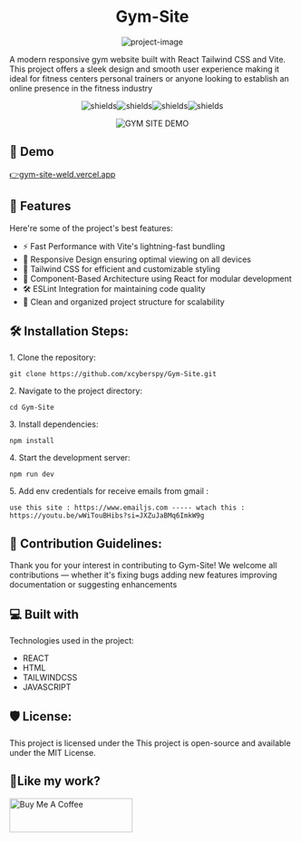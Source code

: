 <h1 align="center" id="title">Gym-Site</h1>

<p align="center"><img src="https://socialify.git.ci/xcyberspy/Gym-Site/image?description=1&amp;font=Jost&amp;forks=1&amp;issues=1&amp;language=1&amp;name=1&amp;owner=1&amp;pattern=Diagonal+Stripes&amp;pulls=1&amp;stargazers=1&amp;theme=Dark" alt="project-image"></p>

<p id="description">A modern responsive gym website built with React Tailwind CSS and Vite. This project offers a sleek design and smooth user experience making it ideal for fitness centers personal trainers or anyone looking to establish an online presence in the fitness industry</p>

<p align="center"><img src="https://img.shields.io/badge/react-%2320232a.svg?style=for-the-badge&amp;logo=react&amp;logoColor=%2361DAFB" alt="shields"><img src="https://img.shields.io/badge/tailwindcss-%2338B2AC.svg?style=for-the-badge&amp;logo=tailwind-css&amp;logoColor=white" alt="shields"><img src="https://img.shields.io/badge/html5-%23E34F26.svg?style=for-the-badge&amp;logo=html5&amp;logoColor=white" alt="shields"><img src="https://img.shields.io/badge/javascript-%23323330.svg?style=for-the-badge&amp;logo=javascript&amp;logoColor=%23F7DF1E" alt="shields"></p>


<p align="center" href="https://ibb.co/XxRqR4Xc"><img src="https://i.ibb.co/jkXSX5hn/image.png" alt="GYM SITE DEMO" border="0"></p>


<h2>🚀 Demo</h2>

[👉gym-site-weld.vercel.app](👉gym-site-weld.vercel.app)

  
  
<h2>🧐 Features</h2>

Here're some of the project's best features:

*   ⚡ Fast Performance with Vite's lightning-fast bundling
*   🎨 Responsive Design ensuring optimal viewing on all devices
*   💅 Tailwind CSS for efficient and customizable styling
*   🧩 Component-Based Architecture using React for modular development
*   🛠️ ESLint Integration for maintaining code quality
*   📁 Clean and organized project structure for scalability

<h2>🛠️ Installation Steps:</h2>

<p>1. Clone the repository:</p>

```
git clone https://github.com/xcyberspy/Gym-Site.git
```

<p>2. Navigate to the project directory:</p>

```
cd Gym-Site
```

<p>3. Install dependencies:</p>

```
npm install
```

<p>4. Start the development server:</p>

```
npm run dev
```

<p>5. Add env credentials for receive emails from gmail :</p>

```
use this site : https://www.emailjs.com ----- wtach this : https://youtu.be/wWiTouBHibs?si=JXZuJaBMq6ImkW9g
```

<h2>🍰 Contribution Guidelines:</h2>

Thank you for your interest in contributing to Gym-Site! We welcome all contributions — whether it's fixing bugs adding new features improving documentation or suggesting enhancements

  
  
<h2>💻 Built with</h2>

Technologies used in the project:

*   REACT
*   HTML
*   TAILWINDCSS
*   JAVASCRIPT

<h2>🛡️ License:</h2>

This project is licensed under the This project is open-source and available under the MIT License.

<h2>💖Like my work?</h2>

<p><a href="https://www.buymeacoffee.com/xcyberspy" target="_blank"><img src="https://cdn.buymeacoffee.com/buttons/v2/default-yellow.png" alt="Buy Me A Coffee" style="height: 60px !important;width: 217px !important;"></a></p>
